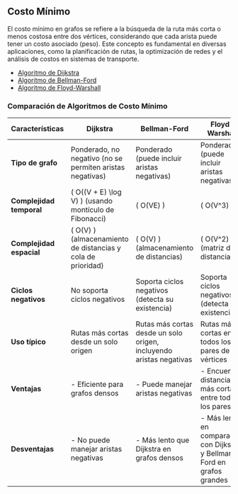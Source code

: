 ## **Costo Mínimo**

El costo mínimo en grafos se refiere a la búsqueda de la ruta más corta o menos costosa entre dos vértices, considerando que cada arista puede tener un costo asociado (peso). Este concepto es fundamental en diversas aplicaciones, como la planificación de rutas, la optimización de redes y el análisis de costos en sistemas de transporte.

- [Algoritmo de Dijkstra](https://github.com/cesarfrancoe/DataStructures/blob/main/Graphs/Dijkstra_algorithm.md)
- [Algoritmo de Bellman-Ford](https://github.com/cesarfrancoe/DataStructures/blob/main/Graphs/Bellman_Ford_algorithm.md)
- [Algoritmo de Floyd-Warshall](https://github.com/cesarfrancoe/DataStructures/blob/main/Graphs/Floyd_Warshall_algorithm.md)

### **Comparación de Algoritmos de Costo Mínimo**

| **Características**       | **Dijkstra**                                             | **Bellman-Ford**                                        | **Floyd-Warshall**                                      |
|---------------------------|---------------------------------------------------------|--------------------------------------------------------|--------------------------------------------------------|
| **Tipo de grafo**        | Ponderado, no negativo (no se permiten aristas negativas) | Ponderado (puede incluir aristas negativas)            | Ponderado (puede incluir aristas negativas)            |
| **Complejidad temporal** | \( O((V + E) \log V) \) (usando montículo de Fibonacci) | \( O(VE) \)                                            | \( O(V^3) \)                                           |
| **Complejidad espacial** | \( O(V) \) (almacenamiento de distancias y cola de prioridad) | \( O(V) \) (almacenamiento de distancias)             | \( O(V^2) \) (matriz de distancias)                   |
| **Ciclos negativos**     | No soporta ciclos negativos                              | Soporta ciclos negativos (detecta su existencia)      | Soporta ciclos negativos (detecta su existencia)      |
| **Uso típico**           | Rutas más cortas desde un solo origen                   | Rutas más cortas desde un solo origen, incluyendo aristas negativas | Rutas más cortas entre todos los pares de vértices |
| **Ventajas**             | - Eficiente para grafos densos                          | - Puede manejar aristas negativas                       | - Encuentra distancias más cortas entre todos los pares |
| **Desventajas**          | - No puede manejar aristas negativas                     | - Más lento que Dijkstra en grafos densos             | - Más lento en comparación con Dijkstra y Bellman-Ford en grafos grandes |

